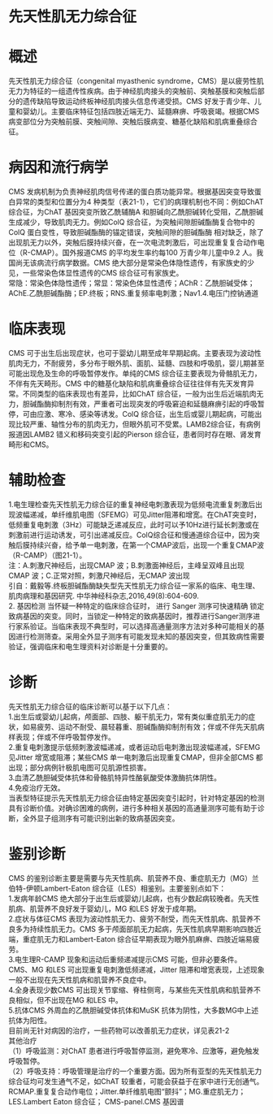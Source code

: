 # 先天性肌无力综合征  
# 概述  
先天性肌无力综合征（congenital myasthenic syndrome，CMS）是以疲劳性肌无力为特征的一组遗传性疾病。由于神经肌肉接头的突触前、突触基膜和突触后部分的遗传缺陷导致运动终板神经肌肉接头信息传递受损。CMS 好发于青少年、儿童和婴幼儿。主要临床特征包括四肢近端无力、延髓麻痹、呼吸衰竭。根据CMS 病变部位分为突触前膜、突触间隙、突触后膜病变、糖基化缺陷和肌病重叠综合征。  
# 病因和流行病学  
CMS 发病机制为负责神经肌肉信号传递的蛋白质功能异常。根据基因突变导致蛋白异常的类型和位置分为4 种类型（表21-1），它们的病理机制也不同：例如ChAT 综合征，为ChAT 基因突变所致乙酰辅酶A 和胆碱向乙酰胆碱转化受阻，乙酰胆碱生成减少，导致肌肉无力。例如ColQ 综合征，为突触间隙胆碱酯酶复合物中的 ColQ  蛋白变性，导致胆碱酯酶的锚定错误，突触间隙的胆碱酯酶 相对缺乏，除了出现肌无力以外，突触后膜持续兴奋，在一次电流刺激后，可出现重复复合动作电位（R-CMAP）。国外报道CMS 的平均发生率约每100 万青少年儿童中9.2 人。我国尚无该病流行病学数据。CMS 绝大部分是常染色体隐性遗传，有家族史的少见，一些常染色体显性遗传的CMS 综合征可有家族史。  
常隐：常染色体隐性遗传；常显：常染色体显性遗传；AChR：乙酰胆碱受体；AChE.乙酰胆碱酯酶；EP.终板；RNS.重复频率电刺激；Nav1.4.电压门控钠通道  
# 临床表现  
CMS 可于出生后出现症状，也可于婴幼儿期至成年早期起病。主要表现为波动性肌肉无力，不耐疲劳，多分布于眼外肌、面肌、延髓、四肢和呼吸肌，婴儿期甚至可能出现危及生命的呼吸暂停发作。单纯的CMS 综合征主要表现为骨骼肌无力，不伴有先天畸形。CMS 中的糖基化缺陷和肌病重叠综合征往往伴有先天发育异常。不同类型的临床表现也有差异，比如ChAT 综合征，一般为出生后近端肌肉无力，胆碱酯酶抑制剂有效，严重者可出现突发的呼吸窘迫和延髓麻痹引起的呼吸暂停，可由应激、寒冷、感染等诱发。ColQ 综合征，出生后或婴儿期起病，可能出现比较严重、轴性分布的肌肉无力，但眼外肌可不受累。LAMB2综合征，有病例报道因LAMB2 错义和移码突变引起的Pierson 综合征，患者同时存在眼、肾发育畸形和CMS。  
# 辅助检查  
1.电生理检查先天性肌无力综合征的重复神经电刺激表现为低频电流重复刺激后出现波幅递减，单纤维肌电图（SFEMG）可见Jitter阻滞和增宽。在ChAT突变时，低频重复电刺激（$3\mathrm{Hz}$）可能缺乏递减反应，此时可以予10Hz进行延长刺激或在刺激前进行运动诱发，可引出递减反应。ColQ综合征和慢通道综合征中，因为突触后膜持续兴奋，给予单一电刺激，在第一个CMAP波后，出现一个重复CMAP波（R-CAMP）（图21-1）。  
注：A.刺激尺神经后，出现CMAP 波；B.刺激面神经后，主峰呈双峰且出现CMAP 波；C.正常对照，刺激尺神经后，无CMAP 波出现  
引自：戴毅等.终板胆碱酯酶缺失型先天性肌无力综合征一家系的临床、电生理、肌肉病理和基因研究. 中华神经科杂志,2016,49(8):604-609.  
2. 基因检测 当怀疑一种特定的临床综合征时， 进行 Sanger  测序可快速精确 锁定致病基因的突变。同时，当锁定一种特定的致病基因时，推荐进行Sanger测序进行家系验证。当临床表现不典型时，可以选择高通量测序方法对多种可能相关的基因进行检测筛查。采用全外显子测序有可能发现未知的基因突变，但其致病性需要验证，强调临床和电生理资料对诊断是十分重要的。  
# 诊断  
先天性肌无力综合征的临床诊断可以基于以下几点：  
1.出生后或婴幼儿起病，颅面部、四肢、躯干肌无力，常有类似重症肌无力的症状，如易疲劳、运动不耐受、晨轻暮重、胆碱酯酶抑制剂有效；伴或不伴先天肌病样表现；伴或不伴呼吸暂停发作。  
2.重复电刺激提示低频刺激波幅递减，或者运动后电刺激出现波幅递减，SFEMG 见Jitter 增宽或阻滞；某些CMS 单一电刺激后出现重复CMAP，但非全部CMS 都出现；部分病例针极肌电图可见肌源性损害。  
3.血清乙酰胆碱受体抗体和骨骼肌特异性酪氨酸受体激酶抗体阴性。  
4.免疫治疗无效。  
当表型特征提示先天性肌无力综合征由特定基因突变引起时，针对特定基因的检测具有诊断价值。对确诊困难的病例，进行多种相关基因的高通量测序可能有助于诊断，全外显子组测序有可能识别出新的致病基因突变。  
# 鉴别诊断  
CMS 的鉴别诊断主要是需要与先天性肌病、肌营养不良、重症肌无力（MG）兰伯特-伊顿Lambert-Eaton 综合征（LES）相鉴别。主要鉴别点如下：  
1.发病年龄CMS 绝大部分于出生后或婴幼儿起病，也有少数起病较晚者。先天性肌病、肌营养不良好发于婴幼儿，MG 和LES 好发于成年期。  
2.症状与体征CMS 表现为波动性肌无力、疲劳不耐受，而先天性肌病、肌营养不良多为持续性肌无力。CMS 多于颅面部肌无力起病，先天性肌病早期影响四肢近端，重症肌无力和Lambert-Eaton 综合征早期表现为眼外肌麻痹、四肢近端易疲劳。  
3.电生理R-CAMP 现象和运动后重频递减提示CMS 可能，但非必要条件。CMS、MG 和LES 可出现重复电刺激低频递减，Jitter 阻滞和增宽表现，上述现象一般不出现在先天性肌病和肌营养不良症中。  
4.全身表现少数CMS 可出现关节挛缩、脊柱侧弯，与某些先天性肌病和肌营养不良相似，但不出现在MG 和LES 中。  
5.抗体CMS 外周血的乙酰胆碱受体抗体和MuSK 抗体为阴性，大多数MG中上述抗体为阳性。  
目前尚无针对病因的治疗，一些药物可以改善肌无力症状，详见表21-2  
其他治疗  
（1）呼吸监测：对ChAT 患者进行呼吸暂停监测，避免寒冷、应激等，避免触发呼吸暂停。  
（2）呼吸支持：呼吸管理是治疗的一个重要方面。因为所有亚型的先天性肌无力综合征均可发生通气不足，如ChAT 较重者，可能会获益于在家中进行无创通气。  
RCMAP.重复复合动作电位；Jitter.单纤维肌电图“颤抖”；MG.重症肌无力；LES.Lambert Eaton  综合征； CMS-panel.CMS  基因谱  
